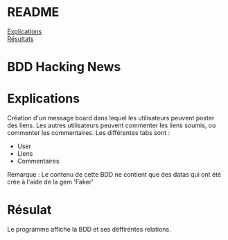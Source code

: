 # README
<a href = https://github.com/Luxilux/Hacking-News/blob/master/README.md#explications> Explications<a/> <br>
<a href = https://github.com/Luxilux/Hacking-News/blob/master/README.md#resultat> Résultats<a/>

# BDD Hacking News

# Explications 
Création d'un message board dans lequel les utilisateurs peuvent poster des liens. Les autres utilisateurs peuvent commenter les liens soumis, ou commenter les commentaires. 
Les différentes tabs sont : 
* User
* Liens
* Commentaires

Remarque :  Le contenu de cette BDD ne contient que des datas qui ont été crée à  l'aide de la gem 'Faker'

# Résulat
Le programme affiche la BDD et ses déffiréntes relations.
